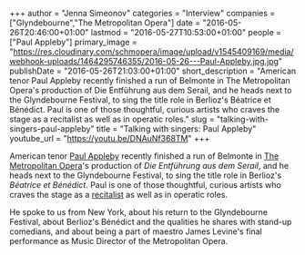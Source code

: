 +++
author = "Jenna Simeonov"
categories = "Interview"
companies = ["Glyndebourne","The Metropolitan Opera"]
date = "2016-05-26T20:46:00+01:00"
lastmod = "2016-05-27T10:53:00+01:00"
people = ["Paul Appleby"]
primary_image = "https://res.cloudinary.com/schmopera/image/upload/v1545409169/media/webhook-uploads/1464295746355/2016-05-26---Paul-Appleby.jpg.jpg"
publishDate = "2016-05-26T21:03:00+01:00"
short_description = "American tenor Paul Appleby recently finished a run of Belmonte in The Metropolitan Opera&#039;s production of Die Entführung aus dem Serail, and he heads next to the Glyndebourne Festival, to sing the title role in Berlioz&#039;s Béatrice et Bénédict. Paul is one of those thoughtful, curious artists who craves the stage as a recitalist as well as in operatic roles."
slug = "talking-with-singers-paul-appleby"
title = "Talking with singers: Paul Appleby"
youtube_url = "https://youtu.be/DNAuNf368TM"
+++

American tenor [Paul Appleby](/scene/people/paul-appleby/) recently finished a run of Belmonte in [The Metropolitan Opera](/scene/companies/the-metropolitan-opera/)'s production of *Die Entführung aus dem Serail*, and he heads next to the Glyndebourne Festival, to sing the title role in Berlioz's *Béatrice et Bénédict*. Paul is one of those thoughtful, curious artists who craves the stage as a [recitalist](http://www.schmopera.com/paul-appleby-telling-stories-at-wigmore-hall/) as well as in operatic roles.

He spoke to us from New York, about his return to the Glyndebourne Festival, about Berlioz's Bénédict and the qualities he shares with stand-up comedians, and about being a part of maestro James Levine's final performance as Music Director of the Metropolitan Opera.

